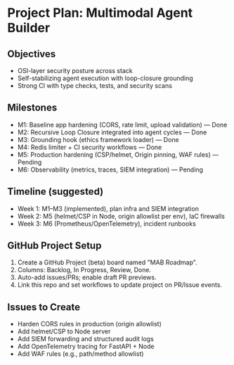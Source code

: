 # Project Plan: Multimodal Agent Builder

## Objectives
- OSI-layer security posture across stack
- Self-stabilizing agent execution with loop-closure grounding
- Strong CI with type checks, tests, and security scans

## Milestones
- M1: Baseline app hardening (CORS, rate limit, upload validation) — Done
- M2: Recursive Loop Closure integrated into agent cycles — Done
- M3: Grounding hook (ethics framework loader) — Done
- M4: Redis limiter + CI security workflows — Done
- M5: Production hardening (CSP/helmet, Origin pinning, WAF rules) — Pending
- M6: Observability (metrics, traces, SIEM integration) — Pending

## Timeline (suggested)
- Week 1: M1–M3 (implemented), plan infra and SIEM integration
- Week 2: M5 (helmet/CSP in Node, origin allowlist per env), IaC firewalls
- Week 3: M6 (Prometheus/OpenTelemetry), incident runbooks

## GitHub Project Setup
1. Create a GitHub Project (beta) board named "MAB Roadmap".
2. Columns: Backlog, In Progress, Review, Done.
3. Auto-add issues/PRs; enable draft PR previews.
4. Link this repo and set workflows to update project on PR/Issue events.

## Issues to Create
- Harden CORS rules in production (origin allowlist)
- Add helmet/CSP to Node server
- Add SIEM forwarding and structured audit logs
- Add OpenTelemetry tracing for FastAPI + Node
- Add WAF rules (e.g., path/method allowlist)


